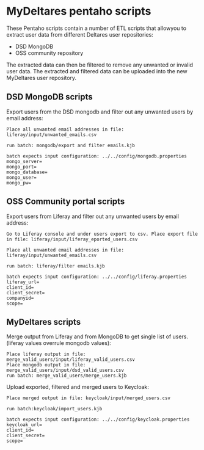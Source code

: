 <h1>MyDeltares pentaho scripts</h1>

These Pentaho scripts contain a number of ETL scripts that allowyou to extract user data from different Deltares user repositories:
- DSD MongoDB
- OSS community repository

The extracted data can then be filtered to remove any unwanted or invalid user data. 
The extracted and filtered data can be uploaded into the new MyDeltares user repository. 


<h2>DSD MongoDB scripts</h2>
Export users from the DSD mongodb and filter out any unwanted users by email address:

    Place all unwanted email addresses in file: liferay/input/unwanted_emails.csv

    run batch: mongodb/export and filter emails.kjb

    batch expects input configuration: ../../config/mongodb.properties
    mongo_server=
    mongo_port=
    mongo_database=
    mongo_user=
    mongo_pw=

<h2>OSS Community portal scripts</h2>
Export users from Liferay and filter out any unwanted users by email address:

    Go to Liferay console and under users export to csv. Place export file in file: liferay/input/liferay_eported_users.csv

    Place all unwanted email addresses in file: liferay/input/unwanted_emails.csv

    run batch: liferay/filter emails.kjb

    batch expects input configuration: ../../config/liferay.properties
    liferay_url=
    client_id=
    client_secret=
    companyid=
    scope=

<h2>MyDeltares scripts</h2>
Merge output from Liferay and from MongoDB to get single list of users. (liferay values overrule mongodb values):

    Place liferay output in file: merge_valid_users/input/liferay_valid_users.csv
    Place mongodb output in file: merge_valid_users/input/dsd_valid_users.csv
    run batch: merge_valid_users/merge_users.kjb

Upload exported, filtered and merged users to Keycloak:

    Place merged output in file: keycloak/input/merged_users.csv

    run batch:keycloak/import_users.kjb

    batch expects input configuration: ../../config/keycloak.properties
    keycloak_url=
    client_id=
    client_secret=
    scope=
